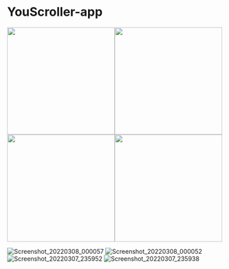# YouScroller-app


<img src="https://user-images.githubusercontent.com/57033670/157095898-bf22b3f1-7d74-4fec-bd4a-9c4ffedcc08d.png"  width="250"/><img src="https://user-images.githubusercontent.com/57033670/157095925-ed58525e-4e33-44e3-b123-40c48515f1f7.png"  width="250"/>
<img src="https://user-images.githubusercontent.com/57033670/157095941-a5381f10-23b7-422b-a28c-a11e604e08c7.png"  width="250"/><img src="https://user-images.githubusercontent.com/57033670/157095955-78bff974-20f0-43df-952f-3dc1706821f4.png"  width="250"/>


![Screenshot_20220308_000057](https://user-images.githubusercontent.com/57033670/157095898-bf22b3f1-7d74-4fec-bd4a-9c4ffedcc08d.png)
![Screenshot_20220308_000052](https://user-images.githubusercontent.com/57033670/157095925-ed58525e-4e33-44e3-b123-40c48515f1f7.png)
![Screenshot_20220307_235952](https://user-images.githubusercontent.com/57033670/157095941-a5381f10-23b7-422b-a28c-a11e604e08c7.png)
![Screenshot_20220307_235938](https://user-images.githubusercontent.com/57033670/157095955-78bff974-20f0-43df-952f-3dc1706821f4.png)
